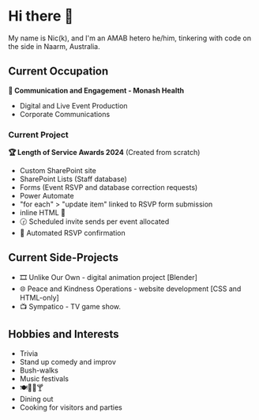 # Hi there 👋
My name is Nic(k), and I'm an AMAB hetero he/him, tinkering with code on the side in Naarm, Australia.
## Current Occupation
**📢 Communication and Engagement - Monash Health**
- Digital and Live Event Production
- Corporate Communications
### Current Project
**🏆 Length of Service Awards 2024**
(Created from scratch)
- Custom SharePoint site
- SharePoint Lists (Staff database)
- Forms (Event RSVP and database correction requests)
- Power Automate
 - "for each" > "update item" linked to RSVP form submission
 - inline HTML 📧
 - 🕝 Scheduled invite sends per event allocated
 - 🔔 Automated RSVP confirmation
## Current Side-Projects
- 🎞️ Unlike Our Own - digital animation project [Blender]
- 🌐 Peace and Kindness Operations - website development [CSS and HTML-only]
- 📺 Sympatico - TV game show.
## Hobbies and Interests
- Trivia
- Stand up comedy and improv
- Bush-walks
- Music festivals
- 🍽️🍷🍺🍸
 - Dining out
 - Cooking for visitors and parties
